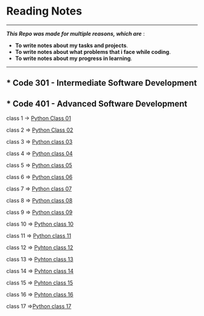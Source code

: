 # Reading Notes
 ***

***This Repo was made for multiple reasons, which are*** :
* **To write notes about my tasks and projects**.
* **To write notes about what  problems that i face while coding**.
* **To write notes about my progress in learning**.

 ***

## * Code 301 - Intermediate Software Development

## * Code 401 - Advanced Software Development

class 1 -> [Python Class 01 ](/code-401-python/class-01/README.md)

class 2 => [Python Class 02](/code-401-python/class-02/README.md)

class 3 => [Python class 03](/code-401-python/class-03/README.md)

class 4 => [Python class 04](/code-401-python/class-04/README.md)

class 5 => [Python class 05](/code-401-python/class-05/README.md)

class 6 => [Python class 06](/code-401-python/class-06/README.md)

class 7 => [Python class 07](/code-401-python/class-07/README.md)

class 8 => [Python class 08](/code-401-python/class-08/README.md)

class 9 => [Python class 09](/code-401-python/class-09/README.md)

class 10 => [Python class 10](/code-401-python/class-10/README.md)

class 11 => [Python class 11](/code-401-python/class-11/README.md)

class 12 => [Pyhton class 12](/code-401-python/class-12/README.md)

class 13 => [Pyhton class 13](/code-401-python/class-13/README.md)

class 14 => [Pyhton class 14](/code-401-python/class-14/README.md)

class 15 => [Pyhton class 15](/code-401-python/READMECLASS15.md)

class 16 => [Pyhton class 16](/code-401-python/class-16/README.md)

class 17 =>[Python class 17](/code-401-python/class-17/README.md)
